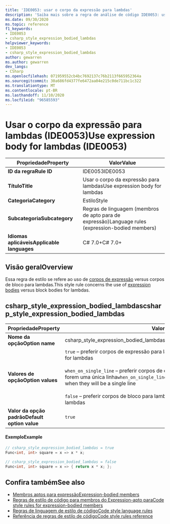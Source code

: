 ```yaml
---
title: 'IDE0053: usar o corpo da expressão para lambdas'
description: 'Saiba mais sobre a regra de análise de código IDE0053: usar o corpo da expressão para lambdas'
ms.date: 09/30/2020
ms.topic: reference
f1_keywords:
- IDE0053
- csharp_style_expression_bodied_lambdas
helpviewer_keywords:
- IDE0053
- csharp_style_expression_bodied_lambdas
author: gewarren
ms.author: gewarren
dev_langs:
- CSharp
ms.openlocfilehash: 071959552cb4bc7692137c76b2113f665952364a
ms.sourcegitcommit: 30a686fd4377fe6472aa04e215c0de711bc1c322
ms.translationtype: MT
ms.contentlocale: pt-BR
ms.lasthandoff: 11/10/2020
ms.locfileid: "96585593"
---
```

# <a name="use-expression-body-for-lambdas-ide0053"></a><span data-ttu-id="d315b-103">Usar o corpo da expressão para lambdas (IDE0053)</span><span class="sxs-lookup"><span data-stu-id="d315b-103">Use expression body for lambdas (IDE0053)</span></span>

|<span data-ttu-id="d315b-104">Propriedade</span><span class="sxs-lookup"><span data-stu-id="d315b-104">Property</span></span>|<span data-ttu-id="d315b-105">Valor</span><span class="sxs-lookup"><span data-stu-id="d315b-105">Value</span></span>|
|-|-|
| <span data-ttu-id="d315b-106">**ID da regra**</span><span class="sxs-lookup"><span data-stu-id="d315b-106">**Rule ID**</span></span> | <span data-ttu-id="d315b-107">IDE0053</span><span class="sxs-lookup"><span data-stu-id="d315b-107">IDE0053</span></span> |
| <span data-ttu-id="d315b-108">**Título**</span><span class="sxs-lookup"><span data-stu-id="d315b-108">**Title**</span></span> | <span data-ttu-id="d315b-109">Usar o corpo da expressão para lambdas</span><span class="sxs-lookup"><span data-stu-id="d315b-109">Use expression body for lambdas</span></span> |
| <span data-ttu-id="d315b-110">**Categoria**</span><span class="sxs-lookup"><span data-stu-id="d315b-110">**Category**</span></span> | <span data-ttu-id="d315b-111">Estilo</span><span class="sxs-lookup"><span data-stu-id="d315b-111">Style</span></span> |
| <span data-ttu-id="d315b-112">**Subcategoria**</span><span class="sxs-lookup"><span data-stu-id="d315b-112">**Subcategory**</span></span> | <span data-ttu-id="d315b-113">Regras de linguagem (membros de apto para de expressão)</span><span class="sxs-lookup"><span data-stu-id="d315b-113">Language rules (expression-bodied members)</span></span> |
| <span data-ttu-id="d315b-114">**Idiomas aplicáveis**</span><span class="sxs-lookup"><span data-stu-id="d315b-114">**Applicable languages**</span></span> | <span data-ttu-id="d315b-115">C# 7.0+</span><span class="sxs-lookup"><span data-stu-id="d315b-115">C# 7.0+</span></span> |

## <a name="overview"></a><span data-ttu-id="d315b-116">Visão geral</span><span class="sxs-lookup"><span data-stu-id="d315b-116">Overview</span></span>

<span data-ttu-id="d315b-117">Essa regra de estilo se refere ao uso de [corpos de expressão](../../../csharp/programming-guide/statements-expressions-operators/expression-bodied-members.md) versus corpos de bloco para lambdas.</span><span class="sxs-lookup"><span data-stu-id="d315b-117">This style rule concerns the use of [expression bodies](../../../csharp/programming-guide/statements-expressions-operators/expression-bodied-members.md) versus block bodies for lambdas.</span></span>

## <a name="csharp_style_expression_bodied_lambdas"></a><span data-ttu-id="d315b-118">csharp_style_expression_bodied_lambdas</span><span class="sxs-lookup"><span data-stu-id="d315b-118">csharp_style_expression_bodied_lambdas</span></span>

|<span data-ttu-id="d315b-119">Propriedade</span><span class="sxs-lookup"><span data-stu-id="d315b-119">Property</span></span>|<span data-ttu-id="d315b-120">Valor</span><span class="sxs-lookup"><span data-stu-id="d315b-120">Value</span></span>|
|-|-|
| <span data-ttu-id="d315b-121">**Nome da opção**</span><span class="sxs-lookup"><span data-stu-id="d315b-121">**Option name**</span></span> | <span data-ttu-id="d315b-122">csharp_style_expression_bodied_lambdas</span><span class="sxs-lookup"><span data-stu-id="d315b-122">csharp_style_expression_bodied_lambdas</span></span>
| <span data-ttu-id="d315b-123">**Valores de opção**</span><span class="sxs-lookup"><span data-stu-id="d315b-123">**Option values**</span></span> | <span data-ttu-id="d315b-124">`true` – preferir corpos de expressão para lambdas</span><span class="sxs-lookup"><span data-stu-id="d315b-124">`true` - Prefer expression bodies for lambdas</span></span><br /><br /><span data-ttu-id="d315b-125">`when_on_single_line` – preferir corpos de expressão para lambdas quando eles forem uma única linha</span><span class="sxs-lookup"><span data-stu-id="d315b-125">`when_on_single_line` - Prefer expression bodies for lambdas when they will be a single line</span></span><br /><br /><span data-ttu-id="d315b-126">`false` – preferir corpos de bloco para lambdas</span><span class="sxs-lookup"><span data-stu-id="d315b-126">`false` - Prefer block bodies for lambdas</span></span> |
| <span data-ttu-id="d315b-127">**Valor da opção padrão**</span><span class="sxs-lookup"><span data-stu-id="d315b-127">**Default option value**</span></span> | `true` |

#### <a name="example"></a><span data-ttu-id="d315b-128">Exemplo</span><span class="sxs-lookup"><span data-stu-id="d315b-128">Example</span></span>

```csharp
// csharp_style_expression_bodied_lambdas = true
Func<int, int> square = x => x * x;

// csharp_style_expression_bodied_lambdas = false
Func<int, int> square = x => { return x * x; };
```

## <a name="see-also"></a><span data-ttu-id="d315b-129">Confira também</span><span class="sxs-lookup"><span data-stu-id="d315b-129">See also</span></span>

- [<span data-ttu-id="d315b-130">Membros aptos para expressão</span><span class="sxs-lookup"><span data-stu-id="d315b-130">Expression-bodied members</span></span>](../../../csharp/programming-guide/statements-expressions-operators/expression-bodied-members.md)
- [<span data-ttu-id="d315b-131">Regras de estilo de código para membros do Expression-apto para</span><span class="sxs-lookup"><span data-stu-id="d315b-131">Code style rules for expression-bodied members</span></span>](expression-bodied-members.md)
- [<span data-ttu-id="d315b-132">Regras de linguagem de estilo de código</span><span class="sxs-lookup"><span data-stu-id="d315b-132">Code style language rules</span></span>](language-rules.md)
- [<span data-ttu-id="d315b-133">Referência de regras de estilo de código</span><span class="sxs-lookup"><span data-stu-id="d315b-133">Code style rules reference</span></span>](index.md)
